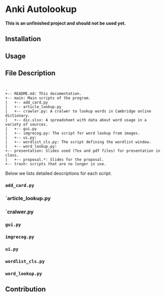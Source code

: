 # Anki Autolookup

**This is an unfinished project and should not be used yet.**

## Installation

## Usage

## File Description

```

.
+-- README.md: This documentation.
+-- main: Main scripts of the program.
|   +-- add_card.py
|   +-- article_lookup.py
|   +-- crawler.py: A cralwer to lookup words in Cambridge online dictionary.
|   +-- dic.xlsx: A spreadsheet with data about word usage in a variety of sources.
|   +-- gui.py
|   +-- imgrecog.py: The script for word lookup from images.
|   +-- ui.py:
|   +-- wordlist_cls.py: The script defining the wordlist window.
|   +-- word_lookup.py:
+-- presentation: Slides used (Tex and pdf files) for presentation in class.
|   +-- proposal.*: Slides for the proposal.
+-- trash: scripts that are no longer in use.

```

Below we lists detailed descriptions for each script.

### `add_card.py`

### `article_lookup.py

### `cralwer.py

### `gui.py`

### `imgrecog.py`

### `ui.py`

### `wordlist_cls.py`

### `word_lookup.py`

## Contribution

